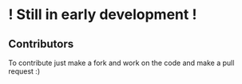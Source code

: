 # ! Still in early development !


## Contributors
To contribute just make a fork and work on the code and make a pull request :)